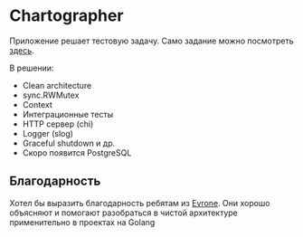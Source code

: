 # Chartographer
Приложение решает тестовую задачу. Само задание можно посмотреть [здесь](https://github.com/VasinDK/chartographer/blob/main/README_task.md).

В решении:
- Clean architecture
- sync.RWMutex
- Context
- Интеграционные тесты
- HTTP сервер (chi)
- Logger (slog)
- Graceful shutdown
и др.
- Скоро появится PostgreSQL

## Благодарность
Хотел бы выразить благодарность ребятам из [Evrone](https://evrone.ru/). Они хорошо объясняют и помогают разобраться в чистой архитектуре применительно в проектах на Golang